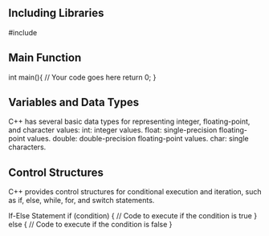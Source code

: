 ## Including Libraries
#include <iostream>

## Main Function
int main(){
  // Your code goes here
  return 0;
}

## Variables and Data Types
C++ has several basic data types for representing integer, floating-point, and character values:
int: integer values.
float: single-precision floating-point values.
double: double-precision floating-point values.
char: single characters.

## Control Structures
C++ provides control structures for conditional execution and iteration, such as if, else, while, for, and switch statements.

If-Else Statement
if (condition) {
  // Code to execute if the condition is true
} else {
  // Code to execute if the condition is false
}

